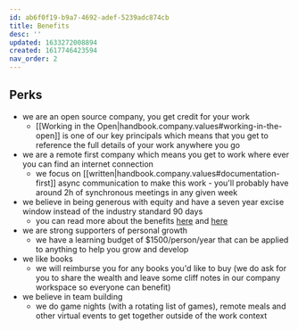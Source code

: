 ```yaml
---
id: ab6f0f19-b9a7-4692-adef-5239adc874cb
title: Benefits
desc: ''
updated: 1633272008894
created: 1617746423594
nav_order: 2
---
```


## Perks

- we are an open source company, you get credit for your work
  - [[Working in the Open|handbook.company.values#working-in-the-open]] is one of our key principals which means that you get to reference the full details of your work anywhere you go
- we are a remote first company which means you get to work where ever you can find an internet connection
  - we focus on [[written|handbook.company.values#documentation-first]] async communication to make this work - you'll probably have around 2h of synchronous meetings in any given week
- we believe in being generous with equity and have a seven year excise window instead of the industry standard 90 days
  - you can read more about the benefits [here](https://dangelo.quora.com/10-Year-Exercise-Periods-Make-Sense) and [here](https://cs.stanford.edu/~rishig/90-day-exercise-windows.html)
- we are strong supporters of personal growth
  - we have a learning budget of $1500/person/year that can be applied to anything to help you grow and develop 
- we like books
  - we will reimburse you for any books you'd like to buy (we do ask for you to share the wealth and leave some cliff notes in our company workspace so everyone can benefit)
- we believe in team building 
  - we do game nights (with a rotating list of games), remote meals and other virtual events to get together outside of the work context
